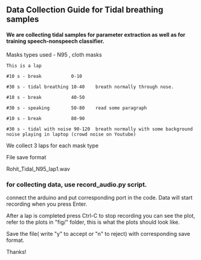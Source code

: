 ## Data Collection Guide for Tidal breathing samples

#### We are collecting tidal samples for parameter extraction as well as for training speech-nonspeech classifier. 

Masks types used - N95 , cloth masks


    This is a lap 

    #10 s - break           0-10     
    
    #30 s - tidal breathing 10-40    breath normally through nose. 
    
    #10 s - break           40-50    
    
    #30 s - speaking        50-80	 read some paragraph
    
    #10 s - break           80-90 
    
    #30 s - tidal with noise 90-120  breath normally with some background noise playing in laptop (crowd noise on Youtube)

We collect 3 laps for each mask type

File save format

Rohit_Tidal_N95_lap1.wav


### for collecting data, use record_audio.py script.
connect the arduino and put corresponding port in the code.
Data will start recording when you press Enter.

After a lap is completed press Ctrl-C to stop recording
you can see the plot, refer to the plots in "fig/" folder, this is what the plots should look like.

Save the file( write "y" to accept or "n" to reject) with corresponding save format.

Thanks!	
